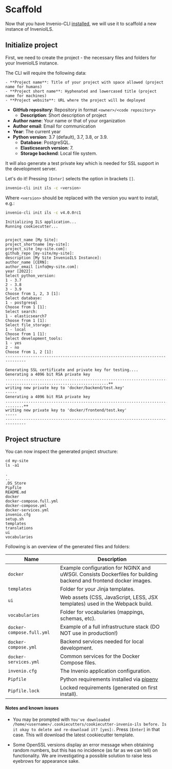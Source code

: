 # Scaffold

Now that you have Invenio-CLI [installed](cli.md), we will use it to scaffold a new instance of InvenioILS.

## Initialize project

First, we need to create the project - the necessary files and folders for your InvenioILS instance.

The CLI will require the following data:

    - **Project name**: Title of your project with space allowed (project name for humans)
    - **Project short name**: Hyphenated and lowercased title (project name for machines)
    - **Project website**: URL where the project will be deployed
- **GitHub repository**: Repository in format `<owner>/<code repository>`
    - **Description**: Short description of project
- **Author name**: Your name or that of your organization
- **Author email**: Email for communication
- **Year**: The current year
- **Python version**: 3.7 (default), 3.7, 3.8, or 3.9.
    - **Database**: PostgreSQL.
    - **Elasticsearch version**: 7.
    - **Storage backend**: Local file system.

It will also generate a test private key which is needed for SSL support in the development server.

Let's do it! Pressing `[Enter]` selects the option in brackets `[]`.

``` bash
invenio-cli init ils -c <version>
```

Where ``<version>`` should be replaced with the version you want to install, e.g.:
``` bash
invenio-cli init ils -c v4.0.0rc1
```

``` console
Initializing ILS application...
Running cookiecutter...


project_name [My Site]:
project_shortname [my-site]:
project_site [my-site.com]:
github_repo [my-site/my-site]:
description [My Site InvenioILS Instance]:
author_name [CERN]:
author_email [info@my-site.com]:
year [2022]:
Select python_version:
1 - 3.7
2 - 3.8
3 - 3.9
Choose from 1, 2, 3 [1]:
Select database:
1 - postgresql
Choose from 1 [1]:
Select search:
1 - elasticsearch7
Choose from 1 [1]: 
Select file_storage:
1 - local
Choose from 1 [1]:
Select development_tools:
1 - yes
2 - no
Choose from 1, 2 [1]:
-------------------------------------------------------------------------------

Generating SSL certificate and private key for testing....
Generating a 4096 bit RSA private key
......................................................................................++
.............................................++
writing new private key to 'docker/backend/test.key'
-----
Generating a 4096 bit RSA private key
............................................................................................................................................................................................++
........++
writing new private key to 'docker/frontend/test.key'
-----
-------------------------------------------------------------------------------
```

## Project structure

You can now inspect the generated project structure:

```
cd my-site
ls -a1
```

```console
.
..
.DS_Store
Pipfile
README.md
docker
docker-compose.full.yml
docker-compose.yml
docker-services.yml
invenio.cfg
setup.sh
templates
translations
ui
vocabularies
```

Following is an overview of the generated files and folders:

| Name | Description |
|---|---|
| ``docker`` | Example configuration for NGINX and uWSGI. Consists Dockerfiles for building backend and frontend docker images. |
| ``templates`` | Folder for your Jinja templates. |
| ``ui`` | Web assets (CSS, JavaScript, LESS, JSX templates) used in the Webpack build. |
| ``vocabularies`` | Folder for vocabularies (mappings, schemas, etc). |
| ``docker-compose.full.yml`` | Example of a full infrastructure stack (DO NOT use in production!) |
| ``docker-compose.yml`` | Backend services needed for local development. |
| ``docker-services.yml`` | Common services for the Docker Compose files. |
| ``invenio.cfg`` | The Invenio application configuration. |
| ``Pipfile`` | Python requirements installed via [pipenv](https://pipenv.pypa.io) |
| ``Pipfile.lock`` | Locked requirements (generated on first install). |


#### Notes and known issues

- You may be prompted with `You've downloaded /home/<username>/.cookiecutters/cookiecutter-invenio-ils before. Is it okay to delete and re-download it? [yes]:`. Press `[Enter]` in that case. This will download the latest cookiecutter template.

- Some OpenSSL versions display an error message when obtaining random numbers, but this has no incidence (as far as we can tell) on functionality. We are investigating a possible solution to raise less eyebrows for appearance sake.
